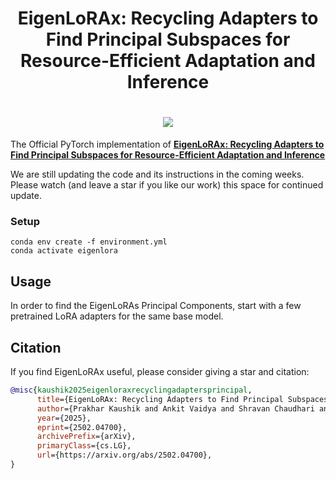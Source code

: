 <h1 align="center">
    <p> EigenLoRAx: Recycling Adapters to Find Principal Subspaces for Resource-Efficient Adaptation and Inference</p>
</h1>
 
<h1 align="center"> 
    <image src="./imgs/elorax.png"/>
</h1>

The Official PyTorch implementation of [**EigenLoRAx: Recycling Adapters to Find Principal Subspaces for Resource-Efficient Adaptation and Inference**](https://arxiv.org/abs/2502.04700)

We are still updating the code and its instructions in the coming weeks. Please watch (and leave a star if you like our work) this space for continued update.

### Setup
```console
conda env create -f environment.yml
conda activate eigenlora
```


## Usage

In order to find the EigenLoRAs Principal Components, start with a few pretrained LoRA adapters for the same base model. 

## Citation
If you find EigenLoRAx useful, please consider giving a star and citation:
```bibtex
@misc{kaushik2025eigenloraxrecyclingadaptersprincipal,
      title={EigenLoRAx: Recycling Adapters to Find Principal Subspaces for Resource-Efficient Adaptation and Inference}, 
      author={Prakhar Kaushik and Ankit Vaidya and Shravan Chaudhari and Alan Yuille},
      year={2025},
      eprint={2502.04700},
      archivePrefix={arXiv},
      primaryClass={cs.LG},
      url={https://arxiv.org/abs/2502.04700}, 
}
```
